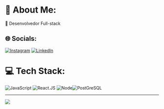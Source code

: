 <img align="center" width=100% scr="./github-header.png"/>

# 💫 About Me:

🔭 Desenvolvedor Full-stack<br>

## 🌐 Socials:

[![Instagram](https://img.shields.io/badge/Instagram-%23E4405F.svg?logo=Instagram&logoColor=white)](https://instagram.com/winkelstrotersergio) [![LinkedIn](https://img.shields.io/badge/LinkedIn-%230077B5.svg?logo=linkedin&logoColor=white)](https://linkedin.com/in/sergio-winkelstroter)

# 💻 Tech Stack:

![JavaScript](https://img.shields.io/badge/Javascript-fffff?style=for-the-badge&logo=javascript&logoColor=white) ![React.JS](https://img.shields.io/badge/React.JS-316192?style=for-the-badge&logo=react&logoColor=white) ![Node](https://img.shields.io/badge/Node.js-fffff?style=for-the-badge&logo=node&logoColor=white)![PostGreSQL](https://img.shields.io/badge/PostgreSQL-316192?style=for-the-badge&logo=postgresql&logoColor=white)

---

[![](https://visitcount.itsvg.in/api?id=sergiowinkelstroter&icon=0&color=0)](https://visitcount.itsvg.in)

<!-- Proudly created with GPRM ( https://gprm.itsvg.in ) -->

